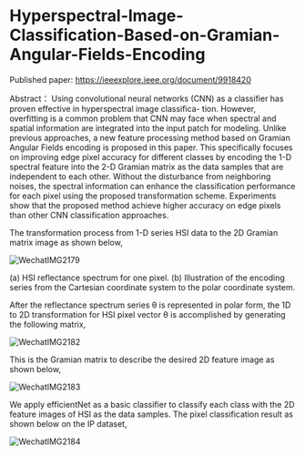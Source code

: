 # Hyperspectral-Image-Classification-Based-on-Gramian-Angular-Fields-Encoding

Published paper:
https://ieeexplore.ieee.org/document/9918420

Abstract：
Using convolutional neural networks (CNN) as a classifier has proven effective in hyperspectral image classifica- tion. However, overfitting is a common problem that CNN may face when spectral and spatial information are integrated into the input patch for modeling. Unlike previous approaches, a new feature processing method based on Gramian Angular Fields encoding is proposed in this paper. This specifically focuses on improving edge pixel accuracy for different classes by encoding the 1-D spectral feature into the 2-D Gramian matrix as the data samples that are independent to each other. Without the disturbance from neighboring noises, the spectral information can enhance the classification performance for each pixel using the proposed transformation scheme. Experiments show that the proposed method achieve higher accuracy on edge pixels than other CNN classification approaches.

The transformation process from 1-D series HSI data to the 2D Gramian matrix image as shown below,

![WechatIMG2179](https://user-images.githubusercontent.com/60961564/203110547-3ec47793-82bb-4719-88ca-57b5669190db.png)

(a) HSI reflectance spectrum for one pixel. (b) Illustration of the encoding series from the Cartesian coordinate system to the polar coordinate system.

After the reflectance spectrum series θ is represented in polar form, the 1D to 2D transformation for HSI pixel vector θ is accomplished by generating the following matrix,


![WechatIMG2182](https://user-images.githubusercontent.com/60961564/203117019-dc9f2b5e-3c55-4ff0-98f8-f8eb71331b17.png)


This is the Gramian matrix to describe the desired 2D feature image as shown below,


![WechatIMG2183](https://user-images.githubusercontent.com/60961564/203120285-593955a8-a312-4bf6-a036-4f53138af092.png)

We apply efficientNet as a basic classifier to classify each class with the 2D feature images of HSI as the data samples. The pixel classification result as shown below on the IP dataset,


![WechatIMG2184](https://user-images.githubusercontent.com/60961564/203121580-31a79bd5-43aa-4cfb-9eb8-0f4124165e1d.png)
